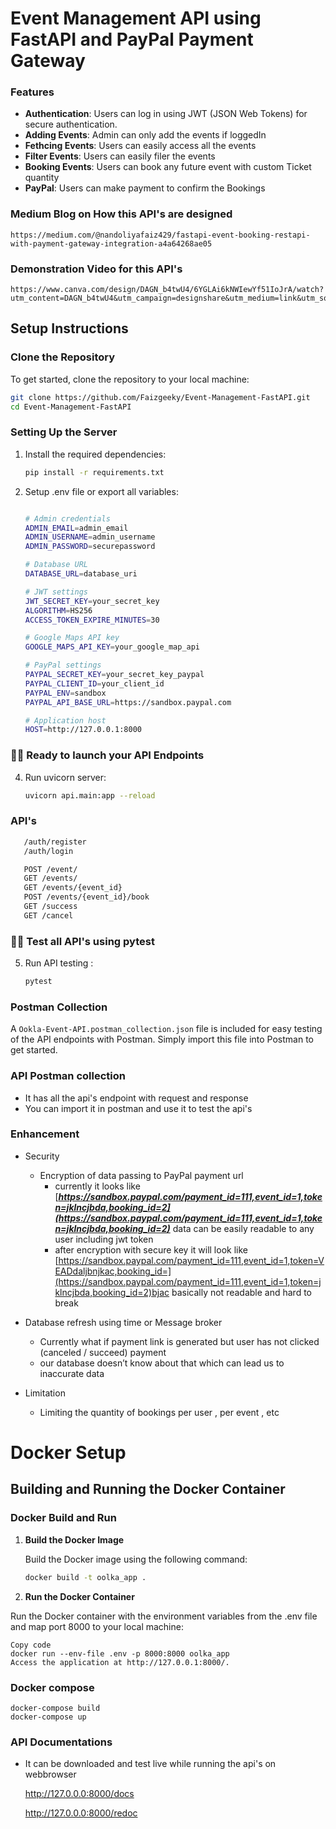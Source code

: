 # Event Management API using FastAPI and PayPal Payment Gateway

###  Features

- **Authentication**: Users can log in using JWT (JSON Web Tokens) for secure authentication.
- **Adding Events**: Admin can only add the events if loggedIn
- **Fethcing Events**: Users can easily access all the events
- **Filter Events**: Users can easily filer the events
- **Booking Events**: Users can book any future event with custom Ticket quantity
- **PayPal**: Users can make payment to confirm the Bookings


### Medium Blog on How this API's are designed 

    https://medium.com/@nandoliyafaiz429/fastapi-event-booking-restapi-with-payment-gateway-integration-a4a64268ae05


### Demonstration Video for this API's

    https://www.canva.com/design/DAGN_b4twU4/6YGLAi6kNWIewYf51IoJrA/watch?utm_content=DAGN_b4twU4&utm_campaign=designshare&utm_medium=link&utm_source=editor


## Setup Instructions

### Clone the Repository

To get started, clone the repository to your local machine:

```sh
git clone https://github.com/Faizgeeky/Event-Management-FastAPI.git
cd Event-Management-FastAPI
```

### Setting Up the Server



1. Install the required dependencies:
    ```sh
    pip install -r requirements.txt
    ```

2. Setup .env file or export all variables:
    ```sh
    
    # Admin credentials
    ADMIN_EMAIL=admin_email
    ADMIN_USERNAME=admin_username
    ADMIN_PASSWORD=securepassword

    # Database URL
    DATABASE_URL=database_uri

    # JWT settings
    JWT_SECRET_KEY=your_secret_key
    ALGORITHM=HS256
    ACCESS_TOKEN_EXPIRE_MINUTES=30

    # Google Maps API key
    GOOGLE_MAPS_API_KEY=your_google_map_api

    # PayPal settings
    PAYPAL_SECRET_KEY=your_secret_key_paypal
    PAYPAL_CLIENT_ID=your_client_id
    PAYPAL_ENV=sandbox
    PAYPAL_API_BASE_URL=https://sandbox.paypal.com

    # Application host
    HOST=http://127.0.0.1:8000
    ```


###   🚀🚀 Ready to launch your API Endpoints

4. Run uvicorn server:
    ```sh
    uvicorn api.main:app --reload 
    ```

### API's

 ```sh
    /auth/register
    /auth/login

    POST /event/ 
    GET /events/ 
    GET /events/{event_id}
    POST /events/{event_id}/book
    GET /success
    GET /cancel
 ``` 

###   🚀🚀 Test all API's using pytest

5. Run API testing :
    ```sh
    pytest 
    ```
   

### Postman Collection

A `Ookla-Event-API.postman_collection.json` file is included for easy testing of the API endpoints with Postman. Simply import this file into Postman to get started.

 
### API Postman collection

* It has all the api's endpoint with request and response
* You can import it in postman and use it to test the api's


### Enhancement 

- Security
    - Encryption of data passing to PayPal payment url
        - currently it looks like [***https://sandbox.paypal.com/payment_id=111,event_id=1,token=jklncjbda,booking_id=2](https://sandbox.paypal.com/payment_id=111,event_id=1,token=jklncjbda,booking_id=2)***  data can be easily readable to any user including jwt token
        - after encryption with secure key it will look like [https://sandbox.paypal.com/payment_id=111,event_id=1,token=VEADdaljbnjkac,booking_id=](https://sandbox.paypal.com/payment_id=111,event_id=1,token=jklncjbda,booking_id=2)bjac basically not readable and hard to break
        
- Database refresh using time or Message broker
    - Currently what if payment link is generated but user has not clicked (canceled / succeed) payment
    - our database doesn’t know about that which can lead us to inaccurate data
    
- Limitation
    - Limiting the quantity of bookings per user , per event , etc


# Docker Setup 

## Building and Running the Docker Container

### Docker Build and Run

1. **Build the Docker Image**

   Build the Docker image using the following command:

   ```sh
   docker build -t oolka_app .
   ```

2. **Run the Docker Container**

  Run the Docker container with the environment variables from the .env file and map port 8000 to your local machine:

    
    Copy code
    docker run --env-file .env -p 8000:8000 oolka_app
    Access the application at http://127.0.0.1:8000/.
    

### Docker compose 

    
    docker-compose build
    docker-compose up
    


### API Documentations 

- It can be downloaded and test live while running the api's on webbrowser 

    <!-- API Testing -->
    http://127.0.0.0:8000/docs 

    <!-- API Documentation -->
    http://127.0.0.0:8000/redoc
